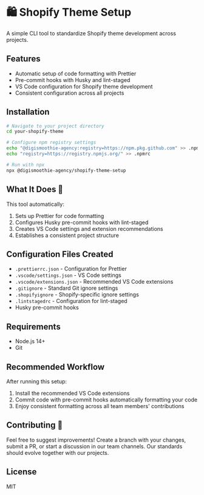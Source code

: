 # 🛍️ Shopify Theme Setup

A simple CLI tool to standardize Shopify theme development across projects.

## Features

- Automatic setup of code formatting with Prettier
- Pre-commit hooks with Husky and lint-staged
- VS Code configuration for Shopify theme development
- Consistent configuration across all projects

## Installation

```bash
# Navigate to your project directory 
cd your-shopify-theme

# Configure npm registry settings
echo "@digismoothie-agency:registry=https://npm.pkg.github.com" >> .npmrc
echo "registry=https://registry.npmjs.org/" >> .npmrc

# Run with npx
npx @digismoothie-agency/shopify-theme-setup
```

## What It Does 🚀

This tool automatically:

1. Sets up Prettier for code formatting
2. Configures Husky pre-commit hooks with lint-staged
3. Creates VS Code settings and extension recommendations
4. Establishes a consistent project structure

## Configuration Files Created

- `.prettierrc.json` - Configuration for Prettier
- `.vscode/settings.json` - VS Code settings
- `.vscode/extensions.json` - Recommended VS Code extensions
- `.gitignore` - Standard Git ignore settings
- `.shopifyignore` - Shopify-specific ignore settings
- `.lintstagedrc` - Configuration for lint-staged
- Husky pre-commit hooks

## Requirements

- Node.js 14+
- Git

## Recommended Workflow

After running this setup:

1. Install the recommended VS Code extensions
2. Commit code with pre-commit hooks automatically formatting your code
3. Enjoy consistent formatting across all team members' contributions

## Contributing 🤝

Feel free to suggest improvements! Create a branch with your changes, submit a PR, or start a discussion in our team channels. Our standards should evolve together with our projects.

## License

MIT